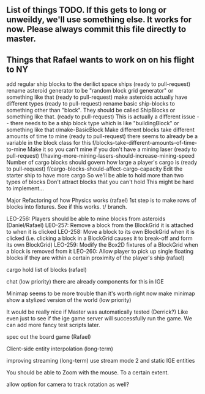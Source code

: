 List of things TODO.
If this gets to long or unweildy, we'll use something else. It works for now.
Please always commit this file directly to master.
-----------------------------------------------------------------------------------------------

Things that Rafael wants to work on on his flight to NY
-----------------------------------------------
add regular ship blocks to the derilict space ships
	(ready to pull-request)
rename asteroid generator to be "random block grid generator" or something like that
	(ready to pull-request)
make asteroids actually have different types
	(ready to pull-request)
rename basic ship-blocks to something other than "block". They should be called ShipBlocks or something like that.
	(ready to pull-request)
	This is actually a different issue -- there needs to be a ship block type which is like "buildingBlock" or something like that
	r/make-BasicBlock
Make different blocks take different amounts of time to mine
	(ready to pull-request)
	there seems to already be a variable in the block class for this
	f/blocks-take-different-amounts-of-time-to-mine
Make it so you can't mine if you don't have a mining laser
	(ready to pull-request)
	f/having-more-mining-lasers-should-increase-mining-speed
Number of cargo blocks should govern how large a player's cargo is
	(ready to pull-request)
	f/cargo-blocks-should-affect-cargo-capacity
Edit the starter ship to have more cargo
	So we'll be able to hold more than two types of blocks
Don't attract blocks that you can't hold
	This might be hard to implement...

Major Refactoring of how Physics works (rafael)
	1st step is to make rows of blocks into fixtures. See if this works. t/ branch.

LEO-256: Players should be able to mine blocks from asteroids (Daniel/Rafael)
	LEO-257: Remove a block from the BlockGrid it is attached to when it is clicked
    LEO-258: Move a block to its own BlockGrid when it is clicked (i.e. clicking a block in a BlockGrid causes it to break-off and form its own BlockGrid)
    LEO-259: Modify the Box2D fixtures of a BlockGrid when a block is removed from it
    LEO-260: Allow player to pick up single floating blocks if they are within a certain proximity of the player's ship (rafael)

cargo hold
	list of blocks (rafael)

chat (low priority)
	there are already components for this in IGE

Minimap
	seems to be more trouble than it's worth right now
	make minimap show a stylized version of the world (low priority)

It would be really nice if Master was automatically tested (Derrick?)
	Like even just to see if the ige game server will successfully run the game.
	We can add more fancy test scripts later.

spec out the board game (Rafael)

Client-side entity interpolation (long-term)

improving streaming (long-term)
	use stream mode 2 and static IGE entities

You should be able to Zoom with the mouse. To a certain extent.

allow option for camera to track rotation as well?
